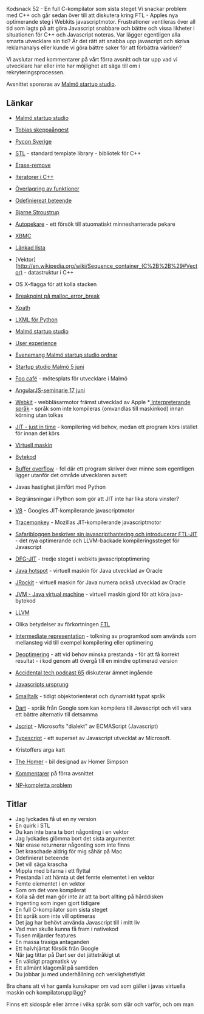 Kodsnack 52 - En full C-kompilator som sista steget
Vi snackar problem med C++ och går sedan över till att diskutera kring FTL - Apples nya optimerande steg i Webkits javascriptmotor. Frustrationer ventileras över all tid som lagts på att göra Javascript snabbare och bättre och vissa likheter i situationen för C++ och Javascript noteras. Var lägger egentligen alla smarta utvecklare sin tid? Är det rätt att snabba upp javascript och skriva reklamanalys eller kunde vi göra bättre saker för att förbättra världen?

Vi avslutar med kommentarer på vårt förra avsnitt och tar upp vad vi utvecklare har eller inte har möjlighet att säga till om i rekryteringsprocessen.

Avsnittet sponsras av [Malmö startup studio](http://malmostartupstudio.se/).

## Länkar ##
* [Malmö startup studio](http://malmostartupstudio.se/)
* [Tobias skeppaångest](http://kodsnack.se/blog/2014/5/20/kodsnack-51-konsten-att-skeppa)
* [Pycon Sverige](http://2014.pycon.se/)
* [STL](http://en.wikipedia.org/wiki/Standard_Template_Library) - standard template library - bibliotek för C++
* [Erase-remove](http://en.wikipedia.org/wiki/Erase-remove_idiom)
* [Iteratorer i C++](http://www.cplusplus.com/reference/iterator/)
* [Överlagring av funktioner](http://en.wikipedia.org/wiki/Function_overloading)
* [Odefiniereat beteende](http://blog.regehr.org/archives/213)
* [Bjarne Stroustrup](http://en.wikipedia.org/wiki/Bjarne_Stroustrup)
* [Autopekare](http://en.wikipedia.org/wiki/Auto_ptr) - ett försök till atuomatiskt minneshanterade pekare
* [XBMC](http://xbmc.org)
* [Länkad lista](http://en.wikipedia.org/wiki/Linked_list)
* [Vektor](http://en.wikipedia.org/wiki/Sequence_container_(C%2B%2B%29#Vector) - datastruktur i C++

* OS X-flagga för att kolla stacken

* [Breakpoint på malloc_error_break](http://stackoverflow.com/questions/14045208/how-to-set-a-breakpoint-in-malloc-error-break-to-debug)
* [Xpath](http://en.wikipedia.org/wiki/XPath)
* [LXML för Python](http://lxml.de)
* [Malmö startup studio](http://malmostartupstudio.se/)
* [User experience](http://en.wikipedia.org/wiki/User_experience)
* [Evenemang Malmö startup studio ordnar](http://www.malmostartupstudio.se/events/)
* [Startup studio Malmö 5 juni](http://www.malmostartupstudio.se/event/malmo-innovation-week/)
* [Foo café](http://www.foocafe.org) - mötesplats för utvecklare i Malmö
* [AngularJS-seminarie 17 juni](http://www.malmostartupstudio.se/event/angularjs-seminarium/)
* [Webkit](https://www.webkit.org) - webbläsarmotor främst utvecklad av Apple
*[ Interpreterande språk](http://en.wikipedia.org/wiki/Interpreted_language) - språk som inte kompileras (omvandlas till maskinkod) innan körning utan tolkas
* [JIT - just in time](http://en.wikipedia.org/wiki/Just-in-time_compilation) - kompilering vid behov, medan ett program körs istället för innan det körs
* [Virtuell maskin](http://en.wikipedia.org/wiki/Virtual_machine) 
* [Bytekod](http://en.wikipedia.org/wiki/Byte_code)
* [Buffer overflow](http://en.wikipedia.org/wiki/Buffer_overflow) - fel där ett program skriver över minne som egentligen ligger utanför det område utvecklaren avsett

* Javas hastighet jämfört med Python
* Begränsningar i Python som gör att JIT inte har lika stora vinster?

* [V8](https://code.google.com/p/v8/) - Googles JIT-kompilerande javascriptmotor
* [Tracemonkey](https://wiki.mozilla.org/JavaScript:TraceMonkey) - Mozillas JIT-kompilerande javascriptmotor
* [Safaribloggen beskriver sin javascripthantering och introducerar FTL-JIT](https://www.webkit.org/blog/3362/introducing-the-webkit-ftl-jit/) - det nya optimerande och LLVM-backade kompileringssteget för Javascript
* [DFG-JIT](http://2012.jsconf.eu/speaker/2012/08/29/javascripcore-s-dfg-jit.html) - tredje steget i webkits javascriptoptimering
* [Java hotspot](http://en.wikipedia.org/wiki/HotSpot) - virtuell maskin för Java utvecklad av Oracle
* [JRockit](http://www.oracle.com/technetwork/middleware/jrockit/overview/index.html?ssSourceSiteId=otnjp) - virtuell maskin för Java numera också utvecklad av Oracle
* [JVM - Java virtual machine](http://en.wikipedia.org/wiki/Java_virtual_machine) - virtuell maskin gjord för att köra java-bytekod
* [LLVM](http://llvm.org)
* Olika betydelser av förkortningen [FTL](http://en.wikipedia.org/wiki/FTL)
* [Intermediate representation](http://en.wikipedia.org/wiki/Intermediate_representation#Intermediate_representation) - tolkning av programkod som används som mellansteg vid till exempel kompilering eller optimering
* [Deoptimering](http://en.wikipedia.org/wiki/Deoptimization#Deoptimization) - att vid behov minska prestanda - för att få korrekt resultat - i kod genom att övergå till en mindre optimerad version
* [Accidental tech podcast 65](http://atp.fm/episodes/65) diskuterar ämnet ingående
* [Javascripts ursprung](http://en.wikipedia.org/wiki/JavaScript#History)
* [Smalltalk](http://en.wikipedia.org/wiki/Smalltalk) - tidigt objektorienterat och dynamiskt typat språk
* [Dart](https://www.dartlang.org) - språk från Google som kan kompilera till Javascript och vill vara ett bättre alternativ till detsamma
* [Jscript](http://en.wikipedia.org/wiki/JScript) - Microsofts "dialekt" av ECMAScript (Javascript)
* [Typescript](http://www.typescriptlang.org) - ett superset av Javascript utvecklat av Microsoft.

* Kristoffers arga katt

* [The Homer](http://simpsons.wikia.com/wiki/The_Homer) - bil designad av Homer Simpson
* [Kommentarer](http://techworld.idg.se/2.2524/1.561947/fran-kravspec-till-leverans-i-kodsnack?articleRenderMode=listpostings#disqus_thread) på förra avsnittet
* [NP-kompletta problem](http://en.wikipedia.org/wiki/NP-complete)

## Titlar ##
* Jag lyckades få ut en ny version
* En quirk i STL
* Du kan inte bara ta bort någonting i en vektor
* Jag lyckades glömma bort det sista argumentet
* När erase returnerar någonting som inte finns
* Det kraschade aldrig för mig såhär på Mac
* Odefinierat beteende
* Det vill säga krascha
* Mippla med bitarna i ett flyttal
* Prestanda i att hämta ut det femte elementet i en vektor
* Femte elementet i en vektor
* Som om det vore kompilerat
* Kolla så det man gör inte är att ta bort allting på hårddisken
* Ingenting som ingen gjort tidigare
* En full C-kompilator som sista steget
* Ett språk som inte vill optimeras
* Det jag har behövt använda Javascript till i mitt liv
* Vad man skulle kunna få fram i nativekod
* Tusen miljarder features
* En massa trasiga antaganden
* Ett halvhjärtat försök från Google
* När jag tittar på Dart ser det jättetråkigt ut
* En väldigt pragmatisk vy
* Ett allmänt klagomål på samtiden
* Du jobbar ju med underhållning och verklighetsflykt

Bra chans att vi har gamla kunskaper om vad som gäller i javas virtuella maskin och kompilatorupplägg?

Finns ett sidospår eller ämne i vilka språk som slår och varför, och om man 